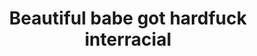 ---
layout: post
title: Beautiful babe got hardfuck interracial
duration: '05:45'
view: 250
rate: 2
video: 'https://flashservice.xvideos.com/embedframe/12145451'
category: 
 - black
tags: 
 - big-black-cock
priority: 0.9
changefreq: daily
---